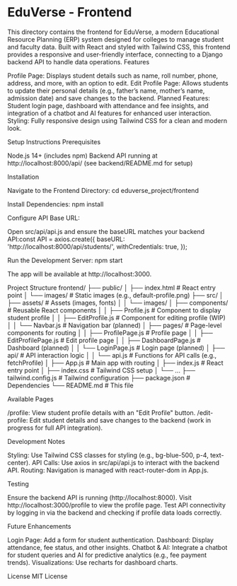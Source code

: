 # EduVerse - Frontend
This directory contains the frontend for EduVerse, a modern Educational Resource Planning (ERP) system designed for colleges to manage student and faculty data. Built with React and styled with Tailwind CSS, this frontend provides a responsive and user-friendly interface, connecting to a Django backend API to handle data operations.
Features

Profile Page: Displays student details such as name, roll number, phone, address, and more, with an option to edit.
Edit Profile Page: Allows students to update their personal details (e.g., father’s name, mother’s name, admission date) and save changes to the backend.
Planned Features: Student login page, dashboard with attendance and fee insights, and integration of a chatbot and AI features for enhanced user interaction.
Styling: Fully responsive design using Tailwind CSS for a clean and modern look.

Setup Instructions
Prerequisites

Node.js 14+ (includes npm)
Backend API running at http://localhost:8000/api/ (see backend/README.md for setup)

Installation

Navigate to the Frontend Directory:
cd eduverse_project/frontend


Install Dependencies:
npm install


Configure API Base URL:

Open src/api/api.js and ensure the baseURL matches your backend API:const API = axios.create({
  baseURL: 'http://localhost:8000/api/students/',
  withCredentials: true,
});




Run the Development Server:
npm start


The app will be available at http://localhost:3000.



Project Structure
frontend/
├── public/
│   ├── index.html         # React entry point
│   └── images/            # Static images (e.g., default-profile.png)
├── src/
│   ├── assets/            # Assets (images, fonts)
│   │   └── images/
│   ├── components/        # Reusable React components
│   │   ├── Profile.js     # Component to display student profile
│   │   ├── EditProfile.js # Component for editing profile (WIP)
│   │   └── Navbar.js      # Navigation bar (planned)
│   ├── pages/             # Page-level components for routing
│   │   ├── ProfilePage.js # Profile page
│   │   ├── EditProfilePage.js # Edit profile page
│   │   ├── DashboardPage.js # Dashboard (planned)
│   │   └── LoginPage.js   # Login page (planned)
│   ├── api/               # API interaction logic
│   │   └── api.js         # Functions for API calls (e.g., fetchProfile)
│   ├── App.js             # Main app with routing
│   ├── index.js           # React entry point
│   ├── index.css          # Tailwind CSS setup
│   └── ...
├── tailwind.config.js     # Tailwind configuration
├── package.json           # Dependencies
└── README.md              # This file

Available Pages

/profile: View student profile details with an "Edit Profile" button.
/edit-profile: Edit student details and save changes to the backend (work in progress for full API integration).

Development Notes

Styling: Use Tailwind CSS classes for styling (e.g., bg-blue-500, p-4, text-center).
API Calls: Use axios in src/api/api.js to interact with the backend API.
Routing: Navigation is managed with react-router-dom in App.js.

Testing

Ensure the backend API is running (http://localhost:8000).
Visit http://localhost:3000/profile to view the profile page.
Test API connectivity by logging in via the backend and checking if profile data loads correctly.

Future Enhancements

Login Page: Add a form for student authentication.
Dashboard: Display attendance, fee status, and other insights.
Chatbot & AI: Integrate a chatbot for student queries and AI for predictive analytics (e.g., fee payment trends).
Visualizations: Use recharts for dashboard charts.

License
MIT License
